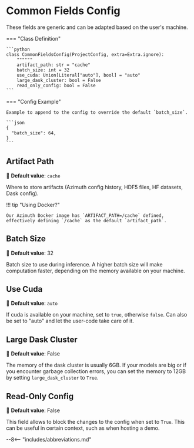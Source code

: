 # Common Fields Config

These fields are generic and can be adapted based on the user's machine.

=== "Class Definition"

    ```python
    class CommonFieldsConfig(ProjectConfig, extra=Extra.ignore):
        """"""
        artifact_path: str = "cache"
        batch_size: int = 32
        use_cuda: Union[Literal["auto"], bool] = "auto"
        large_dask_cluster: bool = False
        read_only_config: bool = False
    ```

=== "Config Example"

    Example to append to the config to override the default `batch_size`.

    ```json
    {
      "batch_size": 64,
    }
    ```

## Artifact Path

🔵 **Default value**: `cache`

Where to store artifacts (Azimuth config history, HDF5 files, HF datasets, Dask config).

!!! tip "Using Docker?"

    Our Azimuth Docker image has `ARTIFACT_PATH=/cache` defined, effectively defining `/cache` as the default `artifact_path`.

## Batch Size

🔵 **Default value**: 32

Batch size to use during inference. A higher batch size will make computation faster, depending on
the memory available on your machine.

## Use Cuda

🔵 **Default value**: `auto`

If cuda is available on your machine, set to `true`, otherwise `false`. Can also be set to "auto"
and let the user-code take care of it.

## Large Dask Cluster

🔵 **Default value**: False

The memory of the dask cluster is usually 6GB. If your models are big or if you encounter garbage collection errors,  you can set the memory to 12GB by setting `large_dask_cluster` to `True`.

## Read-Only Config

🔵 **Default value**: False

This field allows to block the changes to the config when set to `True`. This can be useful in certain context, such as when hosting a demo.

--8<-- "includes/abbreviations.md"
